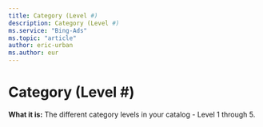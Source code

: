 ```yaml
---
title: Category (Level #)
description: Category (Level #)
ms.service: "Bing-Ads"
ms.topic: "article"
author: eric-urban
ms.author: eur
---
```


# Category (Level #)

**What it is:**     The different category levels in your catalog - Level 1 through 5.



